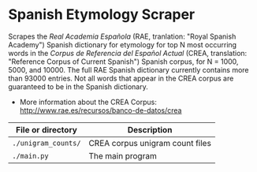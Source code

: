 # Spanish Etymology Scraper

Scrapes the *Real Academia Española* (RAE, tranlation: "Royal Spanish Academy") Spanish dictionary for etymology for top N most occurring words in the *Corpus de Referencia del Español Actual* (CREA, translation: "Reference Corpus of Current Spanish") Spanish corpus, for N = 1000, 5000, and 10000. The full RAE Spanish dictionary currently contains more than 93000 entries. Not all words that appear in the CREA corpus are guaranteed to be in the Spanish dictionary.

* More information about the CREA Corpus: http://www.rae.es/recursos/banco-de-datos/crea

|File or directory      | Description                                                          |
|-----------------------|----------------------------------------------------------------------|
|`./unigram_counts/`    | CREA corpus unigram count files                                      |
|`./main.py`             | The main program                                                     |
